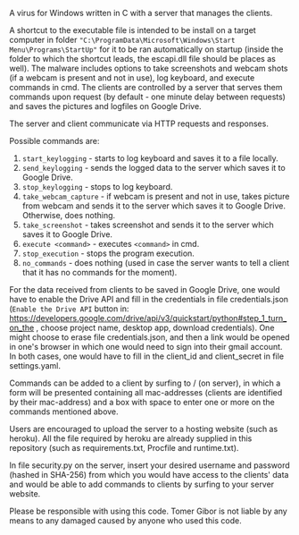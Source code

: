 A virus for Windows written in C with a server that manages the clients.

A shortcut to the executable file is intended to be install on a target computer in folder `"C:\ProgramData\Microsoft\Windows\Start Menu\Programs\StartUp"` for it to be ran automatically on startup (inside the folder to which the shortcut leads, the escapi.dll file should be places as well). The malware includes options to take screenshots and webcam shots (if a webcam is present and not in use), log keyboard, and execute commands in cmd. The clients are controlled by a server that serves them commands upon request (by default - one minute delay between requests) and saves the pictures and logfiles on Google Drive.

The server and client communicate via HTTP requests and responses.

Possible commands are:
1. `start_keylogging` - starts to log keyboard and saves it to a file locally.
2. `send_keylogging` - sends the logged data to the server which saves it to Google Drive.
3. `stop_keylogging` - stops to log keyboard.
4. `take_webcam_capture` - if webcam is present and not in use, takes picture from webcam and sends it to the server which saves it to Google Drive. Otherwise, does nothing.
5. `take_screenshot` - takes screenshot and sends it to the server which saves it to Google Drive.
6. `execute <command>` - executes `<command>` in cmd.
7. `stop_execution` - stops the program execution.
8. `no_commands` - does nothing (used in case the server wants to tell a client that it has no commands for the moment).

For the data received from clients to be saved in Google Drive, one would have to enable the Drive API and fill in the credentials in file credentials.json (`Enable the Drive API` button in: https://developers.google.com/drive/api/v3/quickstart/python#step_1_turn_on_the , choose project name, desktop app, download credentials).
One might choose to erase file credentials.json, and then a link would be opened in one's browser in which one would need to sign into their gmail account.
In both cases, one would have to fill in the client_id and client_secret in file settings.yaml.

Commands can be added to a client by surfing to / (on server), in which a form will be presented containing all mac-addresses (clients are identified by their mac-address) and a box with space to enter one or more on the commands mentioned above.

Users are encouraged to upload the server to a hosting website (such as heroku). All the file required by heroku are already supplied in this repository (such as requirements.txt, Procfile and runtime.txt).

In file security.py on the server, insert your desired username and password (hashed in SHA-256) from which you would have access to the clients' data and would be able to add commands to clients by surfing to your server website.

Please be responsible with using this code. Tomer Gibor is not liable by any means to any damaged caused by anyone who used this code.
